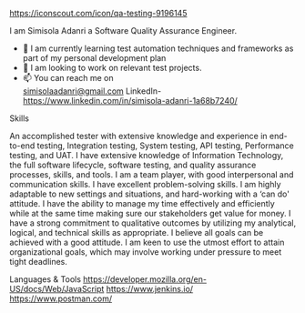 
https://iconscout.com/icon/qa-testing-9196145


I am Simisola Adanri a Software Quality Assurance Engineer.

- 🌱 I am currently learning test automation techniques and frameworks as part of my personal development plan
- 👀 I am looking to work on relevant test projects.
- 📫  You can reach me on  
simisolaadanri@gmail.com
LinkedIn- https://www.linkedin.com/in/simisola-adanri-1a68b7240/

Skills

An accomplished tester with extensive knowledge and experience in end-to-end testing, Integration testing, System testing, API testing, Performance testing, and UAT. 
I have extensive knowledge of Information Technology, the full software lifecycle, software testing, and quality assurance processes, skills, and tools. 
I am a team player, with good interpersonal and communication skills. I have excellent problem-solving skills. I am highly adaptable to new settings and situations, and hard-working with a ‘can do' attitude. I have
the ability to manage my time effectively and efficiently while at the same time making sure our
stakeholders get value for money. I have a strong commitment to qualitative outcomes by utilizing my analytical, logical, and technical skills as appropriate. I believe all goals can be achieved with a good attitude. I am keen to use the utmost effort to attain organizational
goals, which may involve working under pressure to meet tight deadlines.


Languages & Tools
https://developer.mozilla.org/en-US/docs/Web/JavaScript https://www.jenkins.io/ https://www.postman.com/


